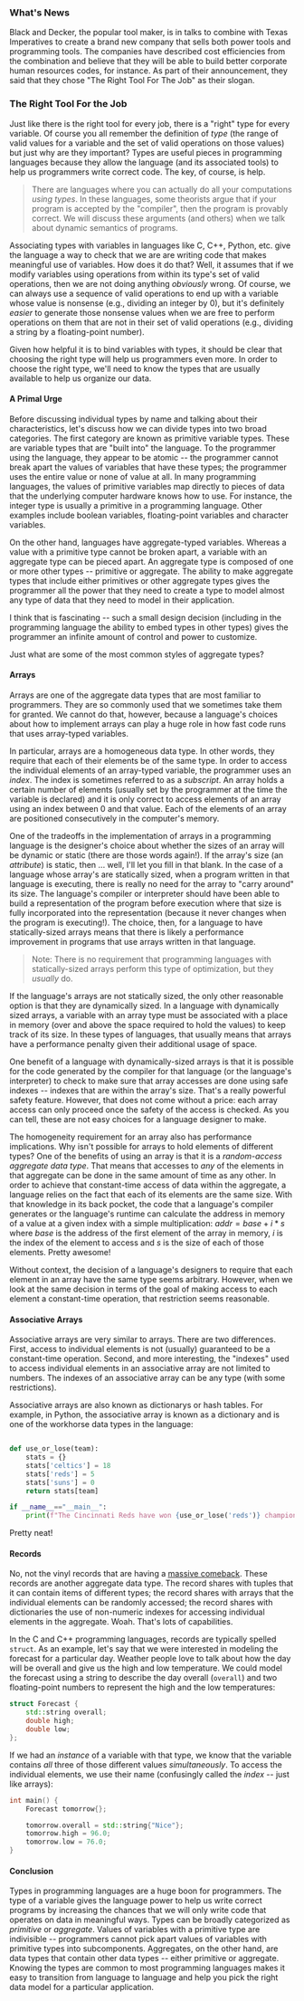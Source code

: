### What's News

Black and Decker, the popular tool maker, is in talks to combine with Texas Imperatives to create a brand new company that sells both power tools and programming tools. The companies have described cost efficiencies from the combination and believe that they will be able to build better corporate human resources codes, for instance. As part of their announcement, they said that they chose "The Right Tool For The Job" as their slogan.

### The Right Tool For the Job

Just like there is the right tool for every job, there is a "right" type for every variable. Of course you all remember the definition of _type_ (the range of valid values for a variable and the set of valid operations on those values) but just why are they important? Types are useful pieces in programming languages because they allow the language (and its associated tools) to help us programmers write correct code. The key, of course, is help.

> There are languages where you can actually do all your computations _using types_. In these languages, some theorists argue that if your program is accepted by the "compiler", then the program is provably correct. We will discuss these arguments (and others) when we talk about dynamic semantics of programs.

Associating types with variables in languages like C, C++, Python, etc. give the language a way to check that we are are writing code that makes meaningful use of variables. How does it do that? Well, it assumes that if we modify variables using operations from within its type's set of valid operations, then we are not doing anything _obviously_ wrong. Of course, we can always use a sequence of valid operations to end up with a variable whose value is nonsense (e.g., dividing an integer by 0), but it's definitely *easier* to generate those nonsense values when we are free to perform operations on them that are not in their set of valid operations (e.g., dividing a string by a floating-point number).

Given how helpful it is to bind variables with types, it should be clear that choosing the right type will help us programmers even more. In order to choose the right type, we'll need to know the types that are usually available to help us organize our data.

#### A Primal Urge

Before discussing individual types by name and talking about their characteristics, let's discuss how we can divide types into two broad categories. The first category are known as primitive variable types. These are variable types that are "built into" the language. To the programmer using the language, they appear to be atomic -- the programmer cannot break apart the values of variables that have these types; the programmer uses the entire value or none of value at all. In many programming languages, the values of primitive variables map directly to pieces of data that the underlying computer hardware knows how to use. For instance, the integer type is usually a primitive in a programming language. Other examples include boolean variables, floating-point variables and character variables.

On the other hand, languages have aggregate-typed variables. Whereas a value with a primitive type cannot be broken apart, a variable with an aggregate type can be pieced apart. An aggregate type is composed of one or more other types -- primitive or aggregate. The ability to make aggregate types that include either primitives or other aggregate types gives the programmer all the power that they need to create a type to model almost any type of data that they need to model in their application. 

I think that is fascinating -- such a small design decision (including in the programming language the ability to embed types in other types) gives the programmer an infinite amount of control and power to customize.

Just what are some of the most common styles of aggregate types?

#### Arrays

Arrays are one of the aggregate data types that are most familiar to programmers. They are so commonly used that we sometimes take them for granted. We cannot do that, however, because a language's choices about how to implement arrays can play a huge role in how fast code runs that uses array-typed variables.

In particular, arrays are a homogeneous data type. In other words, they require that each of their elements be of the same type. In order to access the individual elements of an array-typed variable, the programmer uses an _index_. The index is sometimes referred to as a _subscript_. An array holds a certain number of elements (usually set by the programmer at the time the variable is declared) and it is only correct to access elements of an array using an index between $0$ and that value. Each of the elements of an array are positioned consecutively in the computer's memory.

One of the tradeoffs in the implementation of arrays in a programming language is the designer's choice about whether the sizes of an array will be dynamic or static (there are those words again!). If the array's size (an _attribute_) is static, then ... well, I'll let you fill in that blank. In the case of a language whose array's are statically sized, when a program written in that language is executing, there is really no need for the array to "carry around" its size. The language's compiler or interpreter should have been able to build a representation of the program before execution where that size is fully incorporated into the representation (because it never changes when the program is executing!). The choice, then, for a language to have statically-sized arrays means that there is likely a performance improvement in programs that use arrays written in that language.

> Note: There is no requirement that programming languages with statically-sized arrays perform this type of optimization, but they _usually_ do.

If the language's arrays are not statically sized, the only other reasonable option is that they are dynamically sized. In a language with dynamically sized arrays, a variable with an array type must be associated with a place in memory (over and above the space required to hold the values) to keep track of its size. In these types of languages, that usually means that arrays have a performance penalty given their additional usage of space.

One benefit of a language with dynamically-sized arrays is that it is possible for the code generated by the compiler for that language (or the language's interpreter) to check to make sure that array accesses are done using safe indexes -- indexes that are within the array's size. That's a really powerful safety feature. However, that does not come without a price: each array access can only proceed once the safety of the access is checked. As you can tell, these are not easy choices for a language designer to make.

The homogeneity requirement for an array also has performance implications. Why isn't possible for arrays to hold elements of different types? One of the benefits of using an array is that it is a _random-access aggregate data type_. That means that accesses to _any_ of the elements in that aggregate can be done in the same amount of time as any other. In order to achieve that constant-time access of data within the aggregate, a language relies on the fact that each of its elements are the same size. With that knowledge in its back pocket, the code that a language's compiler generates or the language's runtime can calculate the address in memory of a value at a given index with a simple multiplication: $addr = base + i*s$ where $base$ is the address of the first element of the array in memory, $i$ is the index of the element to access and $s$ is the size of each of those elements. Pretty awesome! 

Without context, the decision of a language's designers to require that each element in an array have the same type seems arbitrary. However, when we look at the same decision in terms of the goal of making access to each element a constant-time operation, that restriction seems reasonable.

#### Associative Arrays

Associative arrays are very similar to arrays. There are two differences. First, access to individual elements is not (usually) guaranteed to be a constant-time operation. Second, and more interesting, the "indexes" used to access individual elements in an associative array are not limited to numbers. The indexes of an associative array can be any type (with some restrictions).

Associative arrays are also known as dictionarys or hash tables. For example, in Python, the associative array is known as a dictionary and is one of the workhorse data types in the language:

```Python

def use_or_lose(team): 
    stats = {}
    stats['celtics'] = 18
    stats['reds'] = 5
    stats['suns'] = 0
    return stats[team]

if __name__=="__main__":
    print(f"The Cincinnati Reds have won {use_or_lose('reds')} championships")
```
Pretty neat!

#### Records

No, not the vinyl records that are having a [massive comeback](https://www.theverge.com/2024/3/26/24112369/riaa-2023-music-revenue-streaming-vinyl-cds-physical-media). These records are another aggregate data type. The record shares with tuples that it can contain items of different types; the record shares with arrays that the individual elements can be randomly accessed; the record shares with dictionaries the use of non-numeric indexes for accessing individual elements in the aggregate. Woah. That's lots of capabilities.

In the C and C++ programming languages, records are typically spelled `struct`. As an example, let's say that we were interested in modeling the forecast for a particular day. Weather people love to talk about how the day will be overall and give us the high and low temperature. We could model the forecast using a string to describe the day overall (`overall`) and two floating-point numbers to represent the high and the low temperatures:

```C++
struct Forecast {
    std::string overall;
    double high;
    double low;
};
```

If we had an _instance_ of a variable with that type, we know that the variable contains _all_ three of those different values _simultaneously_. To access the individual elements, we use their name (confusingly called the _index_ -- just like arrays):

```C++
int main() {
    Forecast tomorrow{};

    tomorrow.overall = std::string{"Nice"};
    tomorrow.high = 96.0;
    tomorrow.low = 76.0;
}
```

#### Conclusion

Types in programming languages are a huge boon for programmers. The type of a variable gives the language power to help us write correct programs by increasing the chances that we will only write code that operates on data in meaningful ways. Types can be broadly categorized as _primitive_ or _aggregate_. Values of variables with a primitive type are indivisible -- programmers cannot pick apart values of variables with primitive types into subcomponents. Aggregates, on the other hand, are data types that contain other data types -- either primitive or aggregate. Knowing the types are common to most programming languages makes it easy to transition from language to language and help you pick the right data model for a particular application.